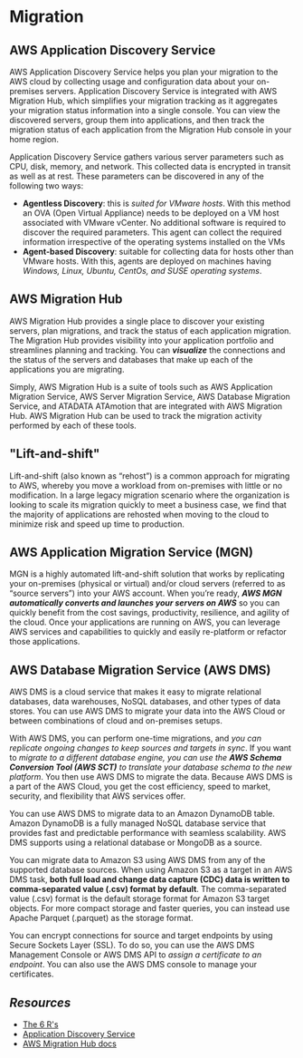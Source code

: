 # Migration

## AWS Application Discovery Service 

AWS Application Discovery Service helps you plan your migration to the AWS cloud by collecting usage and configuration data about your on-premises servers. Application Discovery Service is integrated with AWS Migration Hub, which simplifies your migration tracking as it aggregates your migration status information into a single console. You can view the discovered servers, group them into applications, and then track the migration status of each application from the Migration Hub console in your home region.

Application Discovery Service gathers various server parameters such as CPU, disk, memory, and network. This collected data is encrypted in transit as well as at rest. These parameters can be discovered in any of the following two ways:
- **Agentless Discovery**: this is *suited for VMware hosts*. With this method an OVA (Open Virtual Appliance) needs to be deployed on a VM host associated with VMware vCenter. No additional software is required to discover the required parameters. This agent can collect the required information irrespective of the operating systems installed on the VMs
- **Agent-based Discovery**: suitable for collecting data for hosts other than VMware hosts. With this, agents are deployed on machines having *Windows, Linux, Ubuntu, CentOs, and SUSE operating systems*. 

## AWS Migration Hub 

AWS Migration Hub provides a single place to discover your existing servers, plan migrations, and track the status of each application migration. The Migration Hub provides visibility into your application portfolio and streamlines planning and tracking. You can ***visualize*** the connections and the status of the servers and databases that make up each of the applications you are migrating. 

Simply, AWS Migration Hub is a suite of tools such as AWS Application Migration Service, AWS Server Migration Service, AWS Database Migration Service, and ATADATA ATAmotion that are integrated with AWS Migration Hub. AWS Migration Hub can be used to track the migration activity performed by each of these tools.

## "Lift-and-shift" 

Lift-and-shift (also known as “rehost”) is a common approach for migrating to AWS, whereby you move a workload from on-premises with little or no modification. In a large legacy migration scenario where the organization is looking to scale its migration quickly to meet a business case, we find that the majority of applications are rehosted when moving to the cloud to minimize risk and speed up time to production.

## AWS Application Migration Service (MGN) 

MGN is a highly automated lift-and-shift solution that works by replicating your on-premises (physical or virtual) and/or cloud servers (referred to as “source servers”) into your AWS account. When you’re ready, ***AWS MGN automatically converts and launches your servers on AWS*** so you can quickly benefit from the cost savings, productivity, resilience, and agility of the cloud. Once your applications are running on AWS, you can leverage AWS services and capabilities to quickly and easily re-platform or refactor those applications. 

## AWS Database Migration Service (AWS DMS) 
AWS DMS is a cloud service that makes it easy to migrate relational databases, data warehouses, NoSQL databases, and other types of data stores. You can use AWS DMS to migrate your data into the AWS Cloud or between combinations of cloud and on-premises setups.

With AWS DMS, you can perform one-time migrations, and *you can replicate ongoing changes to keep sources and targets in sync*. If you want to _migrate to a different database engine, you can use the **AWS Schema Conversion Tool (AWS SCT)** to translate your database schema to the new platform_. You then use AWS DMS to migrate the data. Because AWS DMS is a part of the AWS Cloud, you get the cost efficiency, speed to market, security, and flexibility that AWS services offer.

You can use AWS DMS to migrate data to an Amazon DynamoDB table. Amazon DynamoDB is a fully managed NoSQL database service that provides fast and predictable performance with seamless scalability. AWS DMS supports using a relational database or MongoDB as a source.

You can migrate data to Amazon S3 using AWS DMS from any of the supported database sources. When using Amazon S3 as a target in an AWS DMS task, **both full load and change data capture (CDC) data is written to comma-separated value (.csv) format by default**. The comma-separated value (.csv) format is the default storage format for Amazon S3 target objects. For more compact storage and faster queries, you can instead use Apache Parquet (.parquet) as the storage format.

You can encrypt connections for source and target endpoints by using Secure Sockets Layer (SSL). To do so, you can use the AWS DMS Management Console or AWS DMS API to *assign a certificate to an endpoint*. You can also use the AWS DMS console to manage your certificates.


## *Resources*

- [The 6 R's](https://tutorialsdojo.com/aws-migration-strategies-the-6-rs)
- [Application Discovery Service](https://aws.amazon.com/application-discovery/faqs/)
- [AWS Migration Hub docs](https://aws.amazon.com/application-migration-service/)